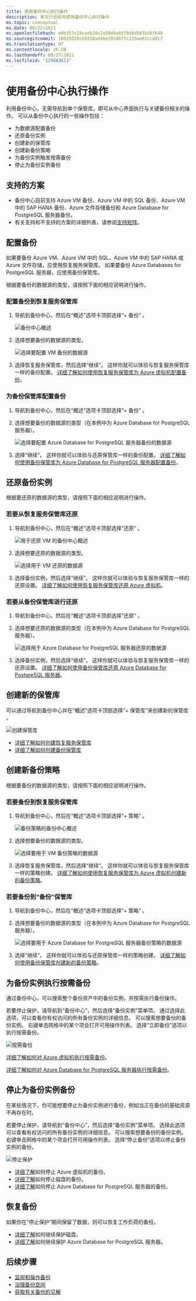 ```yaml
---
title: 使用备份中心执行操作
description: 本文介绍如何使用备份中心执行操作
ms.topic: conceptual
ms.date: 09/22/2021
ms.openlocfilehash: e8b357c19caeb20c2a50d9a05f9d8d583bd8f640
ms.sourcegitcommit: 10029520c69258ad4be29146ffc139ae62ccddc7
ms.translationtype: HT
ms.contentlocale: zh-CN
ms.lasthandoff: 09/27/2021
ms.locfileid: "129083613"
---
```

# <a name="perform-actions-using-backup-center"></a>使用备份中心执行操作

利用备份中心，无需导航到单个保管库，即可从中心界面执行与关键备份相关的操作。 可以从备份中心执行的一些操作包括：

* 为数据源配置备份
* 还原备份实例
* 创建新的保管库
* 创建新备份策略
* 为备份实例触发按需备份
* 停止为备份实例备份

## <a name="supported-scenarios"></a>支持的方案

* 备份中心目前支持 Azure VM 备份、Azure VM 中的 SQL 备份、Azure VM 中的 SAP HANA 备份、Azure 文件存储备份和 Azure Database for PostgreSQL 服务器备份。
* 有关支持和不支持的方案的详细列表，请参阅[支持矩阵](backup-center-support-matrix.md)。

## <a name="configure-backup"></a>配置备份

如果要备份 Azure VM、Azure VM 中的 SQL、Azure VM 中的 SAP HANA 或 Azure 文件存储，应使用恢复服务保管库。 如果要备份 Azure Databases for PostgreSQL 服务器，应使用备份保管库。 

根据要备份的数据源的类型，请按照下面的相应说明进行操作。

### <a name="configure-backup-to-a-recovery-services-vault"></a>配置备份到恢复服务保管库

1. 导航到备份中心，然后在“概述”选项卡顶部选择“+ 备份” 。

    ![备份中心概述](./media/backup-center-actions/backup-center-overview-configure-backup.png)

2. 选择想要备份的数据源的类型。

    ![选择要配置 VM 备份的数据源](./media/backup-center-actions/backup-select-datasource-vm.png)

3. 选择恢复服务保管库，然后选择“继续”。 这样你就可以体验与恢复服务保管库一样的备份配置。 [详细了解如何使用恢复服务保管库为 Azure 虚拟机配置备份](tutorial-backup-vm-at-scale.md)。

### <a name="configure-backup-to-a-backup-vault"></a>为备份保管库配置备份

1. 导航到备份中心，然后在“概述”选项卡顶部选择“+ 备份” 。
2. 选择想要备份的数据源的类型（在本例中为 Azure Database for PostgreSQL 服务器）。

    ![选择要配置 Azure Database for PostgreSQL 服务器备份的数据源](./media/backup-center-actions/backup-select-datasource-type-postgresql.png)

3. 选择“继续”。 这样你就可以体验与还原保管库一样的备份配置。 [详细了解如何使用备份保管库为 Azure Database for PostgreSQL 服务器配置备份](backup-azure-database-postgresql.md#configure-backup-on-azure-postgresql-databases)。

## <a name="restore-a-backup-instance"></a>还原备份实例

根据要还原的数据源的类型，请按照下面的相应说明进行操作。

### <a name="if-youre-restoring-from-a-recovery-services-vault"></a>若要从恢复服务保管库还原

1. 导航到备份中心，然后在“概述”选项卡顶部选择“还原” 。

    ![用于还原 VM 的备份中心概述](./media/backup-center-actions/backup-center-overview-restore.png)

2. 选择想要还原的数据源的类型。

    ![选择用于 VM 还原的数据源](./media/backup-center-actions/restore-select-datasource-vm.png)

3. 选择备份实例，然后选择“继续”。 这样你就可以体验与恢复服务保管库一样的还原设置。 [详细了解如何使用恢复服务保管库还原 Azure 虚拟机](backup-azure-arm-restore-vms.md#before-you-start)。

### <a name="if-youre-restoring-from-a-backup-vault"></a>若要从备份保管库进行还原

1. 导航到备份中心，然后在“概述”选项卡顶部选择“还原” 。
2. 选择想要还原的数据源的类型（在本例中为 Azure Database for PostgreSQL 服务器）。

    ![选择用于 Azure Database for PostgreSQL 服务器还原的数据源](./media/backup-center-actions/restore-select-datasource-postgresql.png)

3. 选择备份实例，然后选择“继续”。 这样你就可以体验与恢复服务保管库一样的还原设置。 [详细了解如何使用备份保管库还原 Azure Database for PostgreSQL 服务器](restore-azure-database-postgresql.md)。

## <a name="create-a-new-vault"></a>创建新的保管库

可以通过导航到备份中心并在“概述”选项卡顶部选择“+ 保管库”来创建新的保管库 。

![创建保管库](./media/backup-center-actions/backup-center-create-vault.png)

* [详细了解如何创建恢复服务保管库](backup-create-rs-vault.md)
* [详细了解如何创建备份保管库](backup-vault-overview.md)

## <a name="create-a-new-backup-policy"></a>创建新备份策略

根据要备份的数据源的类型，请按照下面的相应说明进行操作。

### <a name="if-youre-backing-up-to-a-recovery-services-vault"></a>若要备份到恢复服务保管库

1. 导航到备份中心，然后在“概述”选项卡顶部选择“+ 策略” 。

    ![备份策略的备份中心概述](./media/backup-center-actions/backup-center-overview-policy.png)

2. 选择想要备份的数据源的类型。

    ![选择要用于 VM 备份策略的数据源](./media/backup-center-actions/policy-select-datasource-vm.png)

3. 选择恢复服务保管库，然后选择“继续”。 这样你就可以体验与恢复服务保管库一样的策略创建。 [详细了解如何使用恢复服务保管库为 Azure 虚拟机创建新的备份策略](backup-azure-arm-vms-prepare.md#create-a-custom-policy)。

### <a name="if-youre-backing-up-to-a-backup-vault"></a>若要备份到“备份”保管库

1. 导航到备份中心，然后在“概述”选项卡顶部选择“+ 策略” 。
2. 选择想要备份的数据源的类型（在本例中为 Azure Database for PostgreSQL 服务器）。

    ![选择要用于 Azure Database for PostgreSQL 服务器备份策略的数据源](./media/backup-center-actions/policy-select-datasource-postgresql.png)

3. 选择“继续”。 这样你就可以体验与还原保管库一样的策略创建。 [详细了解如何使用备份保管库创建新的备份策略](backup-azure-database-postgresql.md#create-backup-policy)。

## <a name="execute-an-on-demand-backup-for-a-backup-instance"></a>为备份实例执行按需备份

通过备份中心，可以搜索整个备份资产中的备份实例，并按需执行备份操作。

若要停止保护，请导航到“备份中心”，然后选择“备份实例”菜单项。 通过选择此选项，可以查看你有权访问的所有备份实例的详细信息。 可以搜索想要备份的备份实例。 右键单击网格中的某个项会打开可用操作列表。 选择“立即备份”选项以执行按需备份。

![按需备份](./media/backup-center-actions/backup-center-on-demand-backup.png)

[详细了解如何对 Azure 虚拟机执行按需备份](backup-azure-manage-vms.md#run-an-on-demand-backup)。

[详细了解如何对 Azure Database for PostgreSQL 服务器执行按需备份](backup-azure-database-postgresql.md)。

## <a name="stop-backup-for-a-backup-instance"></a>停止为备份实例备份

在某些情况下，你可能想要停止为备份实例进行备份，例如当正在备份的基础资源不再存在时。

若要停止保护，请导航到“备份中心”，然后选择“备份实例”菜单项。 选择此选项可以查看有权访问的所有备份实例的详细信息。 可以搜索想要备份的备份实例。 右键单击网格中的某个项会打开可用操作列表。 选择“停止备份”选项以停止备份实例的备份。

![停止保护](./media/backup-center-actions/backup-center-stop-protection.png)

- [详细了解](backup-azure-manage-vms.md#stop-protecting-a-vm)如何停止 Azure 虚拟机的备份。
- [详细了解](manage-azure-managed-disks.md#stop-protection-preview)如何停止磁盘的备份。
- [详细了解](manage-azure-database-postgresql.md#stop-protection-preview)如何停止 Azure Database for PostgreSQL 服务器的备份。

## <a name="resume-backup"></a>恢复备份

如果你在“停止保护”期间保留了数据，则可以恢复工作负荷的备份。

- [详细了解](manage-azure-database-postgresql.md#resume-protection)如何继续保护磁盘。
- [详细了解](manage-azure-managed-disks.md#resume-protection)如何继续保护 Azure Database for PostgreSQL 服务器。

## <a name="next-steps"></a>后续步骤

* [监视和操作备份](backup-center-monitor-operate.md)
* [治理备份空间](backup-center-govern-environment.md)
* [获取有关备份的见解](backup-center-obtain-insights.md)
